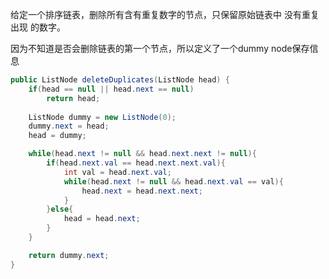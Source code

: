 给定一个排序链表，删除所有含有重复数字的节点，只保留原始链表中 没有重复出现 的数字。

因为不知道是否会删除链表的第一个节点，所以定义了一个dummy node保存信息

```Java
public ListNode deleteDuplicates(ListNode head) {
    if(head == null || head.next == null)
        return head;
    
    ListNode dummy = new ListNode(0);
    dummy.next = head;
    head = dummy;

    while(head.next != null && head.next.next != null){
        if(head.next.val == head.next.next.val){
            int val = head.next.val;
            while(head.next != null && head.next.val == val){
                head.next = head.next.next;
            }
        }else{
            head = head.next;
        }
    }

    return dummy.next;
}
```
